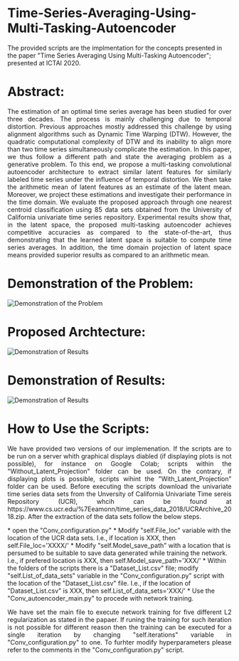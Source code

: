 # Time-Series-Averaging-Using-Multi-Tasking-Autoencoder
The provided scripts are the implmentation for the concepts presented in the paper "Time Series Averaging Using Multi-Tasking Autoencoder"; presented at ICTAI 2020.

# Abstract:
<p align="justify">
The estimation of an optimal time series average has been studied for over three decades. The process is mainly challenging due to temporal distortion. Previous approaches mostly addressed this challenge by using alignment algorithms such as Dynamic Time Warping (DTW). However, the quadratic computational complexity of DTW and its inability to align more than two time series simultaneously complicate the estimation. In this paper, we thus follow a different path and state the averaging problem as a generative problem. To this end, we propose a multi-tasking convolutional autoencoder architecture to extract similar latent features for similarly labeled time series under the influence of temporal distortion. We then take the arithmetic mean of latent features as an estimate of the latent mean. Moreover, we project these estimations and investigate their performance in the time domain.  We evaluate the proposed approach through one nearest centroid classification using 85 data sets obtained from the University of California univariate time series repository. Experimental results show that, in the latent space, the proposed multi-tasking autoencoder achieves competitive accuracies as compared to the state-of-the-art, thus demonstrating that the learned latent space is suitable to compute time series averages. In addition, the time domain projection of latent space means provided superior results as compared to an arithmetic mean.

# Demonstration of the Problem:
![Demonstration of the Problem](https://raw.githubusercontent.com/tsegaterefe/Time-Series-Averaging-Using-Multi-Tasking-Autoencoder/master/Images/Discription%20of%20the%20Problem.png)
# Proposed Archtecture: 
![Demonstration of Results](https://github.com/tsegaterefe/Time-Series-Averaging-Using-Multi-Tasking-Autoencoder/blob/master/Images/Proposed%20Archtecture.png)
# Demonstration of Results:
![Demonstration of Results](https://github.com/tsegaterefe/Time-Series-Averaging-Using-Multi-Tasking-Autoencoder/blob/master/Images/Demonstration%20of%20results.png)
# How to Use the Scripts:
<p align="justify">
We have provided two versions of our implemenation. If the scripts are to be run on a server whith graphical displays diabled (if displaying plots is not possible), for instance on Google Colab; scripts within the "Without_Latent_Projection" folder can be used. On the contrary, if displaying plots is possible, scripts wihint the "With_Latent_Projection" folder can be used. Before executing the scripts download the univariate time series data sets from the Unversity of California Univariate Time sereis Repository (UCR), whcih can be found at https://www.cs.ucr.edu/%7Eeamonn/time_series_data_2018/UCRArchive_2018.zip. After the extraction of the data sets follow the below steps.
</p>
</p>
* open the "Conv_configuration.py" 
* Modify "self.File_loc" variable with the location of the UCR data sets. I.e., if location is XXX, then self.File_loc='XXXX/'
* Modify "self.Model_save_path" with a location that is persumed to be suitable to save data generated while training the network. I.e., if prefered location is XXX, then self.Model_save_path='XXX/'
* Within the folders of the scripts there is a "Dataset_List.csv" file; modify "self.List_of_data_sets" variable in the "Conv_configuration.py" script with the location of the "Dataset_List.csv" file. I.e., if the location of "Dataset_List.csv" is XXX, then self.List_of_data_sets='XXX/'
* Use the "Conv_autoencoder_main.py" to procede with network training.
<p align="justify">
We have set the main file to execute network training for five different L2 regularization as stated in the papaer. If runing the training for such iteration is not possible for different reason then the training can be executed for a single iteration by changing "self.iterations" variable in "Conv_configuration.py" to one. To furhter modify hyperparameters please refer to the comments in the "Conv_configuration.py" script.
</p>
</p>
